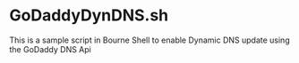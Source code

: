 # GoDaddyDynDNS.sh
This is a sample script in Bourne Shell to enable Dynamic DNS update using the GoDaddy DNS Api
